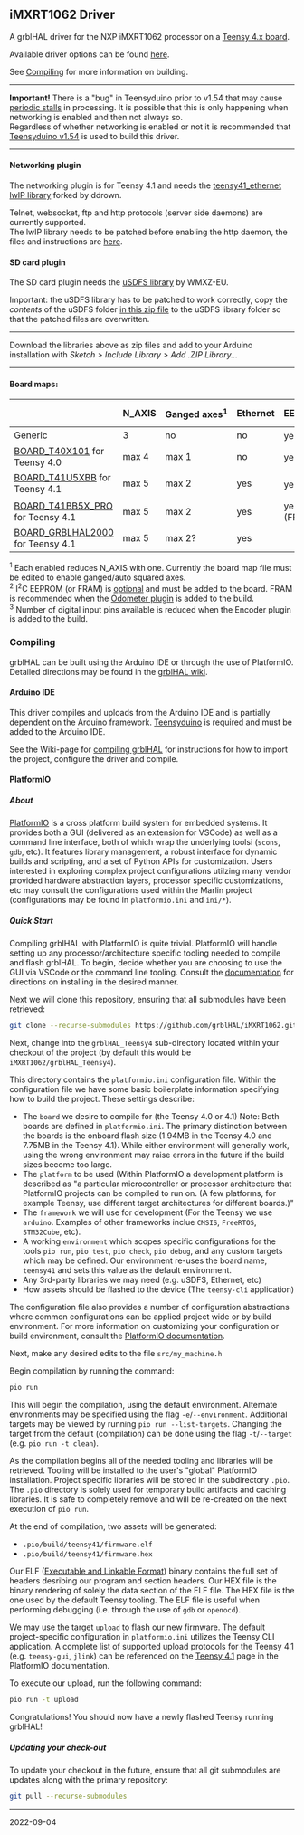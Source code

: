 ## iMXRT1062 Driver

A grblHAL driver for the NXP iMXRT1062 processor on a [Teensy 4.x board](https://www.pjrc.com/store/teensy40.html).

Available driver options can be found [here](https://github.com/grblHAL/iMXRT1062/blob/master/grblHAL_Teensy4/src/my_machine.h).

See [Compiling](#Compiling) for more information on building.

---

__Important!__ There is a "bug" in Teensyduino prior to v1.54 that may cause [periodic stalls](https://github.com/grblHAL/iMXRT1062/issues/6) in processing.
It is possible that this is only happening when networking is enabled and then not always so.  
Regardless of whether networking is enabled or not it is recommended that [Teensyduino v1.54](https://www.pjrc.com/teensy/td_download.html) is used to build this driver.

---

#### Networking plugin

The networking plugin is for Teensy 4.1 and needs the [teensy41_ethernet lwIP library](https://github.com/ddrown/teensy41_ethernet) forked by ddrown.

Telnet, websocket, ftp and http protocols \(server side daemons\) are currently supported.  
The lwIP library needs to be patched before enabling the http daemon, the files and instructions are [here](https://github.com/grblHAL/Plugin_WebUI/tree/3bc2b569057495f66e891c88bd073bc71ace8b83/lwIP%20patch).

#### SD card plugin

The SD card plugin needs the [uSDFS library](https://github.com/WMXZ-EU/uSDFS) by WMXZ-EU.

Important: the uSDFS library has to be patched to work correctly, copy the _contents_ of the uSDFS folder [in this zip file](patches/uSDFS.zip) to the uSDFS library folder so that the patched files are overwritten.  

---

Download the libraries above as zip files and add to your Arduino installation with _Sketch > Include Library > Add .ZIP Library..._

---
#### Board maps:

|                                                                                                 |N_AXIS|Ganged&nbsp;axes<sup>1</sup>|Ethernet|EEPROM         |SD&nbsp;card|I2C Keypad|Encoders|Digital I/O|Analog I/O|
|-------------------------------------------------------------------------------------------------|------|----------------------------|--------|---------------|------------|----------|--------|-----------|----------|
|Generic                                                                                          | 3    |no                          |no      |yes<sup>2</sup>|yes         |yes       | -      | -         | -        |
|[BOARD_T40X101](https://github.com/phil-barrett/grbl-teensy-4) for Teensy 4.0                    |max 4 |max 1                       |no      |yes<sup>2</sup>|no          |yes       | max 1  | -         | -        |
|[BOARD_T41U5XBB](https://github.com/phil-barrett/grbl-teensy-4) for Teensy 4.1                   |max 5 |max 2                       |yes     |yes<sup>2</sup>|yes         |yes       | max 1  |4/3 or 1/3<sup>3</sup>|-|
|[BOARD_T41BB5X_PRO](https://github.com/phil-barrett/grbl-teensy-4) for Teensy 4.1                |max 5 |max 2                       |yes     |yes \(FRAM\)   |yes         |yes       | max 1  |4/3 or 1/3<sup>3</sup>|-|
|[BOARD_GRBLHAL2000](https://github.com/Expatria-Technologies/grblhal_2000_PrintNC) for Teensy 4.1|max 5 |max 2?                      |yes     |               |yes         |yes       |        |4/?        |          |

<sup>1</sup> Each enabled reduces N_AXIS with one. Currently the board map file must be edited to enable ganged/auto squared axes.  
<sup>2</sup> I<sup>2</sup>C EEPROM \(or FRAM\) is [optional](https://github.com/grblHAL/Plugin_EEPROM/blob/master/README.md) and must be added to the board. FRAM is recommended when the [Odometer plugin](https://github.com/grblHAL/Plugin_odometer/blob/master/README.md) is added to the build.  
<sup>3</sup> Number of digital input pins available is reduced when the [Encoder plugin](https://github.com/grblHAL/Plugin_encoder/blob/master/README.md) is added to the build.

### Compiling

grblHAL can be built using the Arduino IDE or through the use of PlatformIO.
Detailed directions may be found in the [grblHAL
wiki](https://github.com/grblHAL/core/wiki/Compiling-GrblHAL).


#### Arduino IDE 

This driver compiles and uploads from the Arduino IDE and is partially dependent on the Arduino framework. [Teensyduino](https://www.pjrc.com/teensy/td_download.html) is required and must be added to the Arduino IDE.

See the Wiki-page for [compiling grblHAL](https://github.com/grblHAL/core/wiki/Compiling-GrblHAL) for instructions for how to import the project, configure the driver and compile.


#### PlatformIO 

##### About
[PlatformIO][PlatformIO] is a cross platform build system for embedded systems.
It provides both a GUI (delivered as an extension for VSCode) as well as a
command line interface, both of which wrap the underlying toolsi (`scons`,
`gdb`, etc).  It features library management, a robust interface for dynamic
builds and scripting, and a set of Python APIs for customization.  Users
interested in exploring complex project configurations utilzing many vendor
provided hardware abstraction layers, processor specific customizations, etc may
consult the configurations used within the Marlin project (configurations may be
found in `platformio.ini` and `ini/*`).

##### Quick Start

Compiling grblHAL with PlatformIO is quite trivial.  PlatformIO will handle
setting up any processor/architecture specific tooling needed to compile and
flash grblHAL.  To begin, decide whether you are choosing to use the GUI via
VSCode or the command line tooling. Consult the [documentation][pio-docs]
for directions on installing in the desired manner.

Next we will clone this repository, ensuring that all submodules have been
retrieved:

```bash
git clone --recurse-submodules https://github.com/grblHAL/iMXRT1062.git
```

Next, change into the `grblHAL_Teensy4` sub-directory located within your checkout
of the project (by default this would be `iMXRT1062/grblHAL_Teensy4`).

This directory contains the `platformio.ini` configuration file.  Within the
configuration file we have some basic boilerplate information specifying how to
build the project.  These settings describe:

  - The `board` we desire to compile for (the Teensy 4.0 or 4.1) Note: Both
    boards are defined in `platformio.ini`.  The primary distinction between the
    boards is the onboard flash size (1.94MB in the Teensy 4.0 and 7.75MB in the
    Teensy 4.1).  While either environment will generally work, using the wrong
    environment may raise errors in the future if the build sizes become too
    large.
  - The `platform` to be used (Within PlatformIO a development platform is
    described as "a particular microcontroller or processor architecture that
    PlatformIO projects can be compiled to run on. (A few platforms, for example
    Teensy, use different target architectures for different boards.)"
  - The `framework` we will use for development (For the Teensy we use
    `arduino`.  Examples of other frameworks inclue `CMSIS`, `FreeRTOS`,
    `STM32Cube`, etc).
  - A working `environment` which scopes specific configurations for the tools
    `pio run`, `pio test`, `pio check`, `pio debug`, and any custom targets
    which may be defined.  Our environment re-uses the board name, `teensy41`
    and sets this value as the default environment.
  - Any 3rd-party libraries we may need (e.g. uSDFS, Ethernet, etc)
  - How assets should be flashed to the device (The `teensy-cli` application)

The configuration file also provides a number of configuration abstractions
where common configurations can be applied project wide or by build environment.
For more information on customizing your configuration or build environment,
consult the [PlatformIO documentation][pio-docs].

Next, make any desired edits to the file `src/my_machine.h`

Begin compilation by running the command:

```bash
pio run
```

This will begin the compilation, using the default environment.  Alternate
environments may be specified using the flag `-e`/`--environment`.  Additional
targets may be viewed by running `pio run --list-targets`.  Changing the target
from the default (compilation) can be done using the flag `-t`/`--target`
(e.g. `pio run -t clean`).

As the compilation begins all of the needed tooling and libraries will be
retrieved.  Tooling will be installed to the user's "global" PlatformIO
installation.  Project specific libraries will be stored in the subdirectory
`.pio`.  The `.pio` directory is solely used for temporary build artifacts and
caching libraries.  It is safe to completely remove and will be re-created on
the next execution of `pio run`.

At the end of compilation, two assets will be generated:
  - `.pio/build/teensy41/firmware.elf`
  - `.pio/build/teensy41/firmware.hex`

Our ELF ([Executable and Linkable Format][elf]) binary contains the full set of
headers desribing our program and section headers.  Our HEX file is the binary
rendering of solely the data section of the ELF file.  The HEX file is the one
used by the default Teensy tooling.  The ELF file is useful when performing
debugging (i.e. through the use of `gdb` or `openocd`).

We may use the target `upload` to flash our new firmware.  The default
project-specific configuration in `platformio.ini` utilizes the Teensy CLI
application.  A complete list of supported upload protocols for the Teensy 4.1
(e.g. `teensy-gui`, `jlink`) can be referenced on the [Teensy 4.1][pio-teensy41]
page in the PlatformIO documentation.

To execute our upload, run the following command:

```bash
pio run -t upload
```

Congratulations!  You should now have a newly flashed Teensy running grblHAL!

##### Updating your check-out

To update your checkout in the future, ensure that all git submodules are
updates along with the primary repository:

```bash
git pull --recurse-submodules
```

[elf]: https://en.wikipedia.org/wiki/Executable_and_Linkable_Format
[Marlin]: https://github.com/MarlinFirmware/Marlin/
[PlatformIO]: https://www.platformio.org
[pio-docs]: https://docs.platformio.org/en/latest/
[pio-teensy41]: https://docs.platformio.org/en/latest/boards/teensy/teensy41.html

---
2022-09-04
